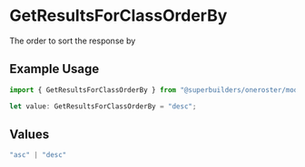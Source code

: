 # GetResultsForClassOrderBy

The order to sort the response by

## Example Usage

```typescript
import { GetResultsForClassOrderBy } from "@superbuilders/oneroster/models/operations";

let value: GetResultsForClassOrderBy = "desc";
```

## Values

```typescript
"asc" | "desc"
```